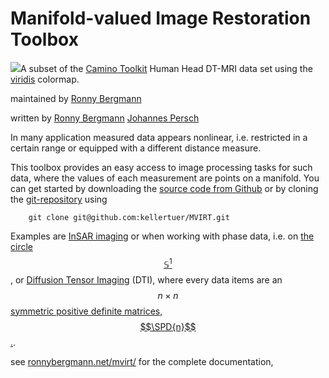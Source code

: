 # Manifold-valued Image Restoration Toolbox

![](docs/MVIRT_banner.png)A subset of the [Camino Toolkit](http://camino.cs.ucl.ac.uk) Human Head DT-MRI data set using the [viridis](http://bids.github.io/colormap/) colormap.

maintained by
[Ronny Bergmann](imagepro/members/bergmann/)

written by
[Ronny Bergmann](http://www.mathematik.uni-kl.de/imagepro/members/bergmann/)
[Johannes Persch](http://www.mathematik.uni-kl.de/imagepro/members/persch/)

In many application measured data appears nonlinear, i.e. restricted in a certain range or equipped with a different distance measure.

This toolbox provides an easy access to image processing tasks for such data,
where the values of each measurement are points on a manifold.
You can get started by downloading the
[source code from Github](https://github.com/kellertuer/MVIRT/archive/master.zip)
or by cloning the [git-repository](https://github.com/kellertuer/MVIRT) using

````
    git clone git@github.com:kellertuer/MVIRT.git
````

Examples are
[InSAR imaging](http://de.wikipedia.org/wiki/Interferometric_Synthetic_Aperture_Radar)
or when working with phase data, i.e. on [the circle $$\mathbb S^1$$](manifolds/S1.md), or [Diffusion Tensor Imaging](https://en.wikipedia.org/wiki/Diffusion_MRI) (DTI), where
every data items are an $$n\times n$$
[symmetric positive definite matrices, $$\SPD{n}$$.](manifolds/SymPosDef).

see [ronnybergmann.net/mvirt/](http://ronnybergmann.net/mvirt) for the complete
documentation,
